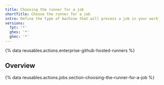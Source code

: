 ```yaml
---
title: Choosing the runner for a job
shortTitle: Choose the runner for a job
intro: Define the type of machine that will process a job in your workflow.
versions:
  fpt: '*'
  ghes: '*'
  ghec: '*'
---
```

 
{% data reusables.actions.enterprise-github-hosted-runners %}

## Overview

{% data reusables.actions.jobs.section-choosing-the-runner-for-a-job %}
